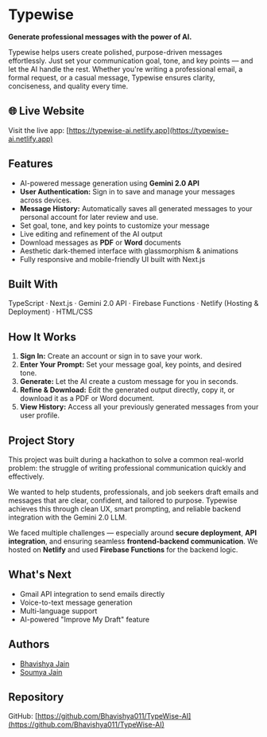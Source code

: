 # Typewise

**Generate professional messages with the power of AI.**

Typewise helps users create polished, purpose-driven messages effortlessly. Just set your communication goal, tone, and key points — and let the AI handle the rest. Whether you're writing a professional email, a formal request, or a casual message, Typewise ensures clarity, conciseness, and quality every time.

## 🌐 Live Website

Visit the live app: [https://typewise-ai.netlify.app](https://typewise-ai.netlify.app)

## Features

- AI-powered message generation using **Gemini 2.0 API**
- **User Authentication:** Sign in to save and manage your messages across devices.
- **Message History:** Automatically saves all generated messages to your personal account for later review and use.
- Set goal, tone, and key points to customize your message
- Live editing and refinement of the AI output
- Download messages as **PDF** or **Word** documents
- Aesthetic dark-themed interface with glassmorphism & animations
- Fully responsive and mobile-friendly UI built with Next.js

## Built With

TypeScript · Next.js · Gemini 2.0 API · Firebase Functions · Netlify (Hosting & Deployment) · HTML/CSS

## How It Works

1. **Sign In:** Create an account or sign in to save your work.
2. **Enter Your Prompt:** Set your message goal, key points, and desired tone.
3. **Generate:** Let the AI create a custom message for you in seconds.
4. **Refine & Download:** Edit the generated output directly, copy it, or download it as a PDF or Word document.
5. **View History:** Access all your previously generated messages from your user profile.

## Project Story

This project was built during a hackathon to solve a common real-world problem: the struggle of writing professional communication quickly and effectively.

We wanted to help students, professionals, and job seekers draft emails and messages that are clear, confident, and tailored to purpose. Typewise achieves this through clean UX, smart prompting, and reliable backend integration with the Gemini 2.0 LLM.

We faced multiple challenges — especially around **secure deployment**, **API integration**, and ensuring seamless **frontend-backend communication**. We hosted on **Netlify** and used **Firebase Functions** for the backend logic.

## What's Next

- Gmail API integration to send emails directly  
- Voice-to-text message generation  
- Multi-language support  
- AI-powered "Improve My Draft" feature

## Authors

- [Bhavishya Jain](https://github.com/Bhavishya011)  
- [Soumya Jain](https://github.com/soumya-xy)

## Repository

GitHub: [https://github.com/Bhavishya011/TypeWise-AI](https://github.com/Bhavishya011/TypeWise-AI)
